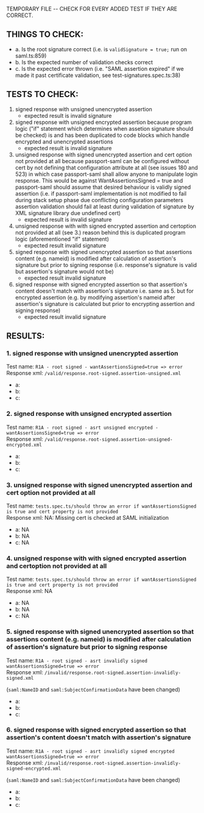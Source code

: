 TEMPORARY FILE -- CHECK FOR EVERY ADDED TEST IF THEY ARE CORRECT.

## THINGS TO CHECK:
* a. Is the root signature correct (i.e. is `validSignature = true;` run on saml.ts:859)  
* b. Is the expected number of validation checks correct  
* c. Is the expected error thrown (i.e. "SAML assertion expired" if we made it past certificate validation, see test-signatures.spec.ts:38)  


## TESTS TO CHECK:

1.  signed response with unsigned unencrypted assertion
    - expected result is invalid signature
2.  signed response with unsigned encrypted assertion
        because program logic ("if" statement which determines when assetion signature should be checked) is and has been duplicated to code blocks which handle encrypted and unencrypted assertions
    - expected result is invalid signature
3.  unsigned response with signed unencrypted assertion and cert option not provided at all
        because passport-saml can be configured without cert by not defining that configuration attribute at all (see issues 180 and 523) in which case passport-saml shall allow anyone to manipulate login response. This would be against WantAssertionsSigned = true and passport-saml should assume that desired behaviour is validly signed assertion (i.e. if passport-saml implementation is not modified to fail during stack setup phase due conflicting configuration parameters assertion validation should fail at least during validation of signature by XML signature library due undefined cert)
    - expected result is invalid signature
4.  unsigned response with with signed encrypted assertion and certoption not provided at all (see 3.)
        reason behind this is duplicated program logic (aforementioned "if" statement)
    - expected result invalid signature
5.  signed response with signed unencrypted assertion so that assertions content (e.g. nameid) is modified after calculation of assertion's signature but prior to signing response (i.e. response's signature is valid but assertion's signature would not be)
    - expected result invalid signature
6.  signed response with signed encrypted assertion so that assertion's content doesn't match with assertion's signature
        i.e. same as 5. but for encrypted assertion (e.g. by modifying assertion's nameid after assertion's signature is calculated but prior to encrypting assertion and signing response)
    - expected result invalid signature

## RESULTS:

### 1. signed response with unsigned unencrypted assertion

Test name: `R1A - root signed - wantAssertionsSigned=true => error`  
Response xml: `/valid/response.root-signed.assertion-unsigned.xml`

* a:
* b:
* c:

### 2. signed response with unsigned encrypted assertion

Test name: `R1A - root signed - asrt unsigned encrypted -wantAssertionsSigned=true => error`  
Response xml: `/valid/response.root-signed.assertion-unsigned-encrypted.xml` 

* a:
* b:
* c:

### 3. unsigned response with signed unencrypted assertion and cert option not provided at all

Test name: `tests.spec.ts/should throw an error if wantAssertionsSigned is true and cert property is not provided`  
Response xml: NA: Missing cert is checked at SAML initialization

* a: NA
* b: NA
* c: NA

### 4. unsigned response with with signed encrypted assertion and certoption not provided at all

Test name: `tests.spec.ts/should throw an error if wantAssertionsSigned is true and cert property is not provided`  
Response xml: NA

* a: NA
* b: NA
* c: NA

### 5. signed response with signed unencrypted assertion so that assertions content (e.g. nameid) is modified after calculation of assertion's signature but prior to signing response

Test name: `R1A - root signed - asrt invalidly signed wantAssertionsSigned=true => error`  
Response xml: `/invalid/response.root-signed.assertion-invalidly-signed.xml`

(`saml:NameID` and `saml:SubjectConfirmationData` have been changed)

* a:
* b:
* c:

### 6. signed response with signed encrypted assertion so that assertion's content doesn't match with assertion's signature

Test name: `R1A - root signed - asrt invalidly signed encrypted wantAssertionsSigned=true => error`  
Response xml: `/invalid/response.root-signed.assertion-invalidly-signed-encrypted.xml`

(`saml:NameID` and `saml:SubjectConfirmationData` have been changed)

* a:
* b:
* c:
